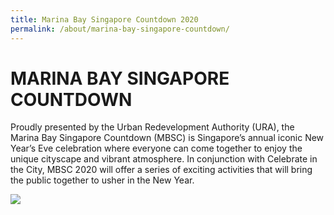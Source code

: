 ```yaml
---
title: Marina Bay Singapore Countdown 2020
permalink: /about/marina-bay-singapore-countdown/
---
```


# MARINA BAY SINGAPORE COUNTDOWN   

Proudly presented by the Urban Redevelopment Authority (URA), the Marina Bay Singapore Countdown (MBSC) is Singapore’s annual iconic New Year’s Eve celebration where everyone can come together to enjoy the unique cityscape and vibrant atmosphere. In conjunction with Celebrate in the City, MBSC 2020 will offer a series of exciting activities that will bring the public together to usher in the New Year.

<img src="/images/" />
